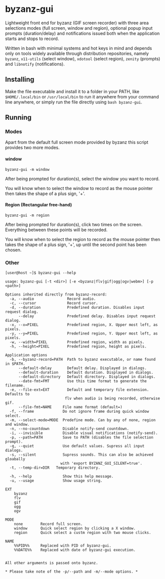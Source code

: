 # byzanz-gui

Lightweight front end for byzanz (GIF screen recorder) with three area selections modes (full screen, window and region), optional popup input prompts (duration/delay) and notifications issued both when the application starts and stops to record.

Written in bash with minimal systems and hot keys in mind and depends only on tools widely available through distribution repositories, namely `byzanz`, `x11-utils` (select window), `xdotool` (select region), `zenity` (prompts) and `libnotify` (notifications).

## Installing

Make the file executable and install it to a folder in your PATH, like `$HOME/.local/bin` or `/usr/local/bin` to run it anywhere from your command line anywhere, or simply run the file directly using `bash byzanz-gui`.

## Running

### Modes

Apart from the default full screen mode provided by byzanz this script provides two more modes.

#### window

`byzanz-gui -m window`

After being prompted for duration(s), select the window you want to record.

You will know when to select the window to record as the mouse pointer then takes the shape of a plus sign, '+'.

#### Region (Rectangular free-hand)

`byzanz-gui -m region`

After being prompted for duration(s), click two times on the screen. Everything between these points will be recorded.

You will know when to select the region to record as the mouse pointer then takes the shape of a plus sign, '+', up until the second point has been chosen.

### Other

    [user@host ~]$ byzanz-gui --help

    usage: byzanz-gui [-t <dir>] [-e <byzanz|flv|gif|ogg|ogv|webm>] [-p <path>]

    Options inherited directly from byzanz-record:
      -a, --audio               Record audio.
      -c, --cursor              Record cursor.
      -d, --duration            Predefined duration. Disables input request dialog.
          --delay               Predefined delay. Disables input request dialog.
      -x, --x=PIXEL             Predefined region, X. Upper most left, as pixels.
      -y, --y=PIXEL             Predefined region, Y. Upper most left, as pixels.
      -w, --width=PIXEL         Predefined region, width as pixels.
      -h, --height=PIXEL        Predefined region, height as pixels.

    Application options
      -b, --byzanz-record=PATH  Path to byzanz executable, or name found in $PATH.
          --default-delay       Default delay. Displayed in dialogs.
          --default-duration    Default duration. Displayed in dialogs.
          --default-directory   Default directory. Displayed in dialogs.
          --date-fmt=FMT        Use this time format to generate the filename.
      -e, --file-ext=EXT        Default and temporary file extension. Defaults to
                               flv when audio is being recorded, otherwise gif.
          --file-fmt=NAME     File name format (default=)
      -f, --frame             Do not ignore frame during quick window select.
      -m, --select-mode=MODE  Predefine mode. Can by any of none, region and window.
      -n, --no-countdown      Disable notify-send countdown.
      -i, --invisible         Disable visual notifications (notify-send).
      -p, --path=PATH         Save to PATH (disables the file selection prompt).
      -q, --quiet             Use default values. Supress all input dialogs.
      -s, --silent            Supress sounds. This can also be achieved gloabally
                             with 'export BYZANZ_GUI_SILENT=true'.
      -t, --temp-dir=DIR   Temporary directory.

      -h, --help              Show this help message.
      -u, --usage             Show usage string.

    EXT
        byzanz
        flv
        gif
        ogg
        ogv

    MODE
        none        Record full screen.
        window      Quick select region by clicking a X window.
        region      Quick select a custm region with two mouse clicks.

    NAME
        %%PID%%     Replaced with PID of byzanz-gui.
        %%DATE%%    Replaced with date of byzanz-gui execution.


    All other arguments is passed onto byzanz.
    
    * Please take note of the -p/--path and -m/--mode options. *

